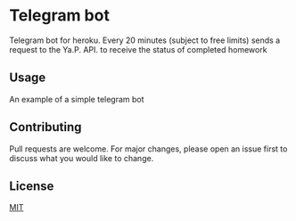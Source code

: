 # Telegram bot
Telegram bot for heroku. 
Every 20 minutes (subject to free limits) sends a request to the Ya.P. API. to receive the status of completed homework

## Usage
An example of a simple telegram bot
## Contributing
Pull requests are welcome. For major changes, please open an issue first to discuss what you would like to change.

## License
[MIT](https://choosealicense.com/licenses/mit/)
